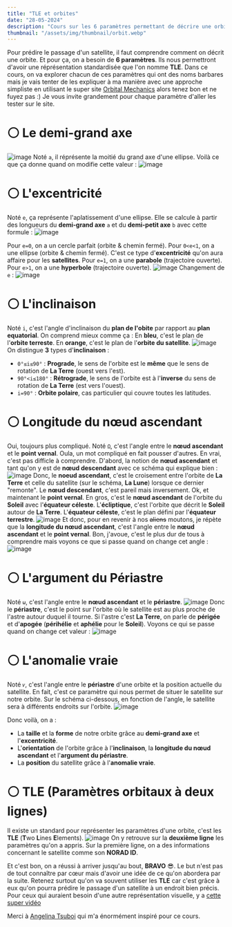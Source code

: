```yaml
---
title: "TLE et orbites"
date: "28-05-2024"
description: "Cours sur les 6 paramètres permettant de décrire une orbite et la représenttion des TLE"
thumbnail: "/assets/img/thumbnail/orbit.webp"
---
```

Pour prédire le passage d'un satellite, il faut comprendre comment on décrit une orbite. Et pour ça, on a besoin de **6 paramètres**. Ils nous permettront d'avoir une réprésentation standardisée que l'on nomme **TLE**.
Dans ce cours, on va explorer chacun de ces paramètres qui ont des noms barbares mais je vais tenter de les expliquer à ma manière avec une approche simpliste en utilisant le super site [Orbital Mechanics](https://orbitalmechanics.info/) alors tenez bon et ne fuyez pas :) 
Je vous invite grandement pour chaque paramètre d'aller les tester sur le site.

# ⚪️ Le demi-grand axe
![image](../../../assets/img/pages/space/satellite/orbit/orbit1.svg)
Noté `a`, il réprésente la moitié du grand axe d'une ellipse.
Voilà ce que ça donne quand on modifie cette valeur : 
![image](../../../assets/img/pages/space/satellite/orbit/orbit2.webp)

# ⚪️ L'excentricité
Noté `e`, ça représente l'aplatissement d'une ellipse. Elle se calcule à partir des longueurs du **demi-grand axe** `a` et du **demi-petit axe** `b` avec cette formule : 
![image](../../../assets/img/pages/space/satellite/orbit/orbit5.svg)

Pour `e=0`, on a un cercle parfait (orbite & chemin fermé).
Pour `0<e<1`, on a une ellipse (orbite & chemin fermé). C'est ce type d'**excentricité** qu'on aura affaire pour les **satellites**.
Pour `e=1`, on a une **parabole** (trajectoire ouverte).
Pour `e>1`, on a une **hyperbole** (trajectoire ouverte).
![image](../../../assets/img/pages/space/satellite/orbit/orbit3.svg)
Changement de `e` :
![image](../../../assets/img/pages/space/satellite/orbit/orbit4.webp)

# ⚪️ L'inclinaison
Noté `i`, c'est l'angle d'inclinaison du **plan de l'obite** par rapport au **plan equatorial**. 
On comprend mieux comme ça : 
En **bleu**, c'est le plan de l'**orbite terreste**.
En **orange**, c'est le plan de l'**orbite du satellite**.
![image](../../../assets/img/pages/space/satellite/orbit/orbit6.webp)
On distingue **3** types d'**inclinaison** : 
- `0°≤i≤90°` : **Prograde**, le sens de l'orbite est le **même** que le sens de rotation de **La Terre** (ouest vers l'est).
- `90°<i≤180°` : **Rétrograde**, le sens de l'orbite est à l'**inverse** du sens de rotation de **La Terre** (est vers l'ouest).
- `i=90°` : **Orbite polaire**, cas particulier qui couvre toutes les latitudes. 
  
# ⚪️ Longitude du nœud ascendant
Oui, toujours plus compliqué. Noté `Ω`, c'est l'angle entre le **nœud ascendant** et le **point vernal**. Oula, un mot compliqué en fait pousser d'autres. 
En vrai, c'est pas difficle à comprendre. 
D'abord, la notion de **nœud ascendant** et tant qu'on y est de **nœud descendant** avec ce schéma qui explique bien : 
![image](../../../assets/img/pages/space/satellite/orbit/orbit7.png)
Donc, le **noeud ascendant**, c'est le croisement entre l'orbite de **La Terre** et celle du satellite (sur le schéma, **La Lune**) lorsque ce dernier "remonte".
Le **nœud descendant**, c'est pareil mais inversement. 
Ok, et maintenant le **point vernal**. En gros, c'est le **nœud ascendant** de l'orbite du **Soleil** avec l'**équateur céleste**.
L'**écliptique**, c'est l'orbite que décrit le **Soleil** autour de **La Terre**. 
L'**équateur céleste**, c'est le plan défini par l'**équateur terrestre**.
![image](../../../assets/img/pages/space/satellite/orbit/orbit8.png)
Et donc, pour en revenir à nos ~~aliens~~ moutons, je répète que la **longitude du nœud ascendant**,  c'est l'angle entre le **nœud ascendant** et le **point vernal**. 
Bon, j'avoue, c'est le plus dur de tous à comprendre mais voyons ce que si passe quand on change cet angle : 
![image](../../../assets/img/pages/space/satellite/orbit/orbit9.webp)

# ⚪️ L'argument du Périastre
Noté `ω`, c'est l'angle entre le **nœud ascendant** et le **périastre**. 
![image](../../../assets/img/pages/space/satellite/orbit/orbit10.svg)
Donc le **périastre**, c'est le point sur l'orbite où le satellite est au plus proche de l'astre autour duquel il tourne. 
Si l'astre c'est **La Terre**, on parle de **périgée** et d'**apogée** (**périhélie** et **aphélie** pour le **Soleil**).
Voyons ce qui se passe quand on change cet valeur : 
![image](../../../assets/img/pages/space/satellite/orbit/orbit11.webp)

# ⚪️ L'anomalie vraie
Noté `𝜈`, c'est l'angle entre le **périastre** d'une orbite et la position actuelle du satellite. En fait, c'est ce paramètre qui nous permet de situer le satellite sur notre orbite. Sur le schéma ci-dessous, en fonction de l'angle, le satellite sera à différents endroits sur l'orbite.
![image](../../../assets/img/pages/space/satellite/orbit/orbit12.svg)

Donc voilà, on a : 
- La **taille** et la **forme** de notre orbite grâce au **demi-grand axe** et l'**excentricité**.
- L'**orientation** de l'orbite grâce à l'**inclinaison**, la **longitude du nœud ascendant** et l'**argument du périastre**.
- La **position** du satellite grâce à l'**anomalie vraie**.
  
# ⚪️ TLE (Paramètres orbitaux à deux lignes)
Il existe un standard pour représenter les paramètres d'une orbite, c'est les **TLE** (**T**wo **L**ines **E**lements). 
![image](../../../assets/img/pages/space/satellite/orbit/ordbit13.png)
On y retrouve sur la **deuxième ligne** les paramètres qu'on a appris. 
Sur la première ligne, on a des informations concernant le satellite comme son **NORAD ID**. 


Et c'est bon, on a réussi à arriver jusqu'au bout, **BRAVO** 😎.
Le but n'est pas de tout connaître par cœur mais d'avoir une idée de ce qu'on abordera par la suite. 
Retenez surtout qu'on va souvent utiliser les **TLE** car c'est grâce à eux qu'on pourra prédire le passage d'un satellite à un endroit bien précis. 
Pour ceux qui auraient besoin d'une autre représentation visuelle, y a [cette super vidéo](https://www.youtube.com/watch?v=QZrYaKwZwhI)

Merci à [Angelina Tsuboi](https://www.angelinatsuboi.net) qui m'a énormément inspiré pour ce cours. 